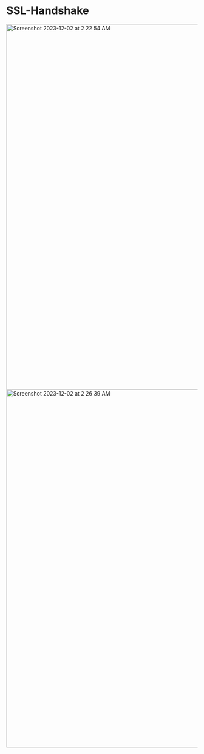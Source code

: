 # SSL-Handshake

<img width="962" alt="Screenshot 2023-12-02 at 2 22 54 AM" src="https://github.com/archanaheeralal77/SSL-Handshake/assets/127080874/4453731f-5ad5-4b9f-ae10-ad110f0330e8">
<img width="943" alt="Screenshot 2023-12-02 at 2 26 39 AM" src="https://github.com/archanaheeralal77/SSL-Handshake/assets/127080874/c677ed18-090d-40a8-b321-bfa018f4081a">
